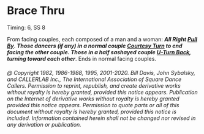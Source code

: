 
# Brace Thru

Timing: 6, SS 8

From facing couples, each composed of a man and a woman:
***All Right [Pull By](../b1/pull_by.md)***.
***Those dancers (if any) in a normal couple
[Courtesy Turn](../b1/courtesy_turn.md)
to end facing the other couple. Those in
a half sashayed couple [U-Turn Back](../b1/turn_back.md),
turning toward each other***.
Ends in normal facing couples.

###### @ Copyright 1982, 1986-1988, 1995, 2001-2020. Bill Davis, John Sybalsky, and CALLERLAB Inc., The International Association of Square Dance Callers. Permission to reprint, republish, and create derivative works without royalty is hereby granted, provided this notice appears. Publication on the Internet of derivative works without royalty is hereby granted provided this notice appears. Permission to quote parts or all of this document without royalty is hereby granted, provided this notice is included. Information contained herein shall not be changed nor revised in any derivation or publication.
